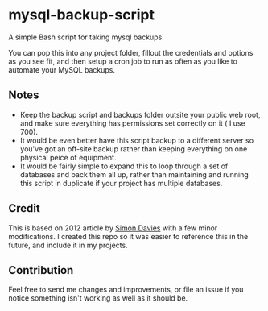 # mysql-backup-script
A simple Bash script for taking mysql backups.

You can pop this into any project folder, fillout the credentials and options as you see fit, and then setup a cron job to run as often as you like to automate your MySQL backups.

## Notes
* Keep the backup script and backups folder outsite your public web root, and make sure everything has permissions set correctly on it ( I use 700).
* It would be even better have this script backup to a different server so you've got an off-site backup rather than keeping everything on one physical peice of equipment.
* It would be fairly simple to expand this to loop through a set of databases and back them all up, rather than maintaining and running this script in duplicate if your project has multiple databases.

## Credit

This is based on 2012 article by [Simon Davies](https://simon-davies.name/bash/backing-up-mysql-databases) with a few minor modifications. I created this repo so it was easier to reference this in the future, and include it in my projects.

## Contribution

Feel free to send me changes and improvements, or file an issue if you notice something isn't working as well as it should be.
